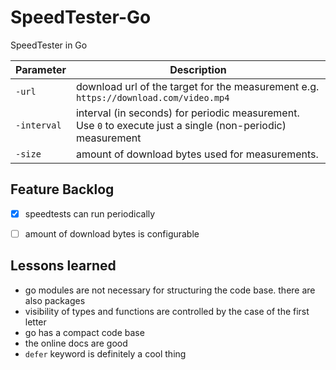 # SpeedTester-Go
SpeedTester in Go

| Parameter   | Description                                                                                                 |
|-------------|-------------------------------------------------------------------------------------------------------------|
| `-url`      | download url of the target for the measurement e.g. `https://download.com/video.mp4`                        |
| `-interval` | interval (in seconds) for periodic measurement. Use `0` to execute just a single (non-periodic) measurement |
| `-size`     | amount of download bytes used for measurements.                                                             |


## Feature Backlog
- [x] speedtests can run periodically
- [ ] amount of download bytes is configurable


## Lessons learned
* go modules are not necessary for structuring the code base. there are also packages
* visibility of types and functions are controlled by the case of the first letter
* go has a compact code base
* the online docs are good
* `defer` keyword is definitely a cool thing 